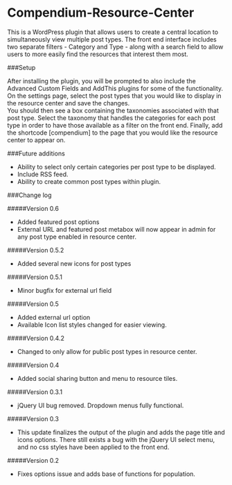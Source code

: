 # Compendium-Resource-Center

This is a WordPress plugin that allows users to create a central location to simultaneously view multiple post types.  The front end interface includes two separate filters - Category and Type - along with a search field to allow users to more easily find the resources that interest them most.

###Setup

After installing the plugin, you will be prompted to also include the Advanced Custom Fields and AddThis plugins for some of the functionality.  
On the settings page, select the post types that you would like to display in the resource center and save the changes.  
You should then see a box containing the taxonomies associated with that post type.  Select the taxonomy that handles the categories for each post type in order to have those available as a filter on the front end.
Finally, add the shortcode [compendium] to the page that you would like the resource center to appear on.

###Future additions
- Ability to select only certain categories per post type to be displayed.
- Include RSS feed.
- Ability to create common post types within plugin.

###Change log

#####Version 0.6
* Added featured post options
* External URL and featured post metabox will now appear in admin for any post type enabled in resource center.

#####Version 0.5.2
* Added several new icons for post types

#####Version 0.5.1
* Minor bugfix for external url field

#####Version 0.5
* Added external url option
* Available Icon list styles changed for easier viewing. 

#####Version 0.4.2
* Changed to only allow for public post types in resource center.

#####Version 0.4
* Added social sharing button and menu to resource tiles.

#####Version 0.3.1
* jQuery UI bug removed.  Dropdown menus fully functional.

#####Version 0.3
* This update finalizes the output of the plugin and adds the page title and icons options. There still exists a bug with the jQuery UI select menu, and no css styles have been applied to the front end.

#####Version 0.2
* Fixes options issue and adds base of functions for population.

